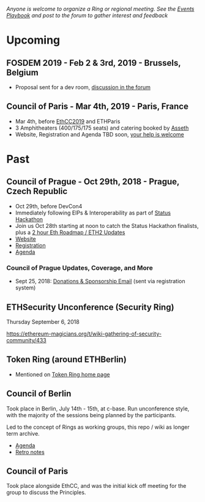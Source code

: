 _Anyone is welcome to organize a Ring or regional meeting. See the [Events Playbook](Events-Playbook) and post to the forum to gather interest and feedback_

# Upcoming


## FOSDEM 2019 - Feb 2 & 3rd, 2019 - Brussels, Belgium
* Proposal sent for a dev room, [discussion in the forum](https://ethereum-magicians.org/t/ethereum-participation-at-fosdem-february-2-3-2019/1417)

## Council of Paris - Mar 4th, 2019 - Paris, France

* Mar 4th, before [EthCC2019](https://ethcc.io) and ETHParis
* 3 Amphitheaters (400/175/175 seats) and catering booked by [Asseth](http://www.asseth.fr/en)
* Website, Registration and Agenda TBD soon, [your help is welcome](https://ethereum-magicians.org/t/ethmagicians-in-paris-for-ethcc-2019-monday-the-4th-of-march/1994/10)

# Past

## Council of Prague - Oct 29th, 2018 - Prague, Czech Republic

* Oct 29th, before DevCon4
* Immediately following EIPs & Interoperability as part of [Status Hackathon](https://hackathon.status.im)
* Join us Oct 28th starting at noon to catch the Status Hackathon finalists, plus a [2 hour Eth Roadmap / ETH2 Updates](https://hackmd.io/DaJhrasLQteUk3IwX5bQAg#14-Ethereum-Roadmap---Sunday-Oct-28th-2-hour-discussion-1300)
* [Website](https://ethereumevents.global/events/2018-council-of-prague/)
* [Registration](https://www.picatic.com/ethmagicians-prague-2018)
* [Agenda](Council-of-Prague-Agenda)

### Council of Prague Updates, Coverage, and More

* Sept 25, 2018: [Donations & Sponsorship Email](https://hackmd.io/7d6VI0riQlCUwbIADCxmiQ?view) (sent via registration system)

## ETHSecurity Unconference (Security Ring)

Thursday September 6, 2018

https://ethereum-magicians.org/t/wiki-gathering-of-security-community/433

## Token Ring (around ETHBerlin)

- Mentioned on [Token Ring home page](https://github.com/ethereum-magicians/scrolls/wiki/Token-Ring)

## Council of Berlin

Took place in Berlin, July 14th - 15th, at c-base. Run unconference style, with the majority of the sessions being planned by the participants.

Led to the concept of Rings as working groups, this repo / wiki as longer term archive.

- [Agenda](Council-of-Berlin-Agenda)
- [Retro notes](https://github.com/ethereum-magicians/scrolls/wiki/2018.07.16-Notes:-Council-of-Berlin-Retrospective-Meeting-1)

## Council of Paris

Took place alongside EthCC, and was the initial kick off meeting for the group to discuss the Principles.
